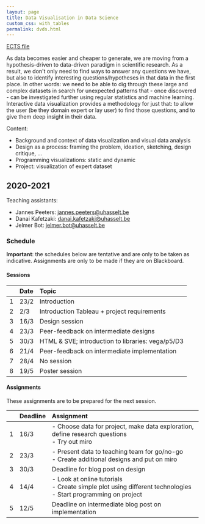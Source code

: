 ```yaml
---
layout: page
title: Data Visualisation in Data Science
custom_css: with_tables
permalink: dvds.html
---
```

[ECTS file](https://uhintra03.uhasselt.be/studiegidswww/opleidingsonderdeel.aspx?a=2019&i=4142&n=4&t=04#anker32765)

As data becomes easier and cheaper to generate, we are moving from a hypothesis-driven to data-driven paradigm in scientific research. As a result, we don't only need to find ways to answer any questions we have, but also to identify interesting questions/hypotheses in that data in the first place. In other words: we need to be able to dig through these large and complex datasets in search for unexpected patterns that - once discovered - can be investigated further using regular statistics and machine learning. Interactive data visualization provides a methodology for just that: to allow the user (be they domain expert or lay user) to find those questions, and to give them deep insight in their data.

Content:
* Background and context of data visualization and visual data analysis
* Design as a process: framing the problem, ideation, sketching, design critique, ...
* Programming visualizations: static and dynamic
* Project: visualization of expert dataset


## 2020-2021

Teaching assistants:
- Jannes Peeters: jannes.peeters@uhasselt.be
- Danai Kafetzaki: danai.kafetzaki@uhasselt.be
- Jelmer Bot: jelmer.bot@uhasselt.be

### Schedule

**Important**: the schedules below are tentative and are only to be taken as indicative. Assignments are only to be made if they are on Blackboard.

#### Sessions

| | Date | Topic |
|:--|:--|:--|
| 1 | 23/2 | Introduction |
| 2 | 2/3 | Introduction Tableau + project requirements |
| 3 | 16/3 | Design session |
| 4 | 23/3 | Peer-feedback on intermediate designs |
| 5 | 30/3 | HTML & SVE; introduction to libraries: vega/p5/D3 |
| 6 | 21/4 | Peer-feedback on intermediate implementation |
| 7 | 28/4 | No session |
| 8 | 19/5 | Poster session |

#### Assignments
These assignments are to be prepared for the next session.

| | Deadline | Assignment |
|:--|:--|:--|
| 1 | 16/3 | - Choose data for project, make data exploration, define research questions<br>- Try out miro |
| 2 | 23/3 | - Present data to teaching team for go/no-go<br>- Create additional designs and put on miro |
| 3 | 30/3 | Deadline for blog post on design |
| 4 | 14/4 | - Look at online tutorials<br>- Create simple plot using different technologies<br>- Start programming on project |
| 5 | 12/5 | Deadline on intermediate blog post on implementation |

<!-- 
## 2019-2020

Teaching assistants:

- Danai Kafetzaki: danai.kafetzaki@kuleuven.be
- Georgia Panagiotidou: georgia.panagiotidou@kuleuven.be

### Schedule

#### Sessions

| | Date | Topic |
|:--|:--|:--|
| 1 | 18/2 | - ex cathedra: introduction to data visualisation: history, marks/channels/...<br/>- technical: vega-lite |
| 2 | 25/2 | - part 1: ideation \& brainstorming strategies<br/>- part 2: visual design |
| 3 | 3/3 | vega-lite |
| 4 | 10/3 | project pitches |
| 5 | 24/3 | vega |
| 6 | 7/4 | vega and R |
| 7 | 28/4 | vega and python |
| 8 | 19/5 | final feedback on projects |

### Grading
Grading will be based both on continuous evaluation (10%) and a written report (90%).

### Student blogs
* [Ruben Kerkhofs](https://medium.com/@rkerkhofsbe)
* [Francisco Javier Jara Ávila](https://medium.com/@fjaraavila)
* [Kemtim Tamboun Stephane](https://tambounstephanekem.wixsite.com/website)
* [Ivo Mbi Kubam](https://ivokubam.wixsite.com/website)
* [Melvin Geubbelmans](https://medium.com/@Melvin_G)
* [Dam Nsoh Tanih](https://nsohtanihdam.wixsite.com/website)
* [Jesse Dauda](https://jessedaudajd.wixsite.com/Jdata)

### Visualisation for communication - example
Here's a nice example of what we mean when talking about visualisation for communication, using digitization data from the US Library of Congress: [http://sappingattention.blogspot.com/2017/05/a-brief-visual-history-of-marc.html](http://sappingattention.blogspot.com/2017/05/a-brief-visual-history-of-marc.html)

## 2018-2019
### Student blogs
* [Eline Mangelschots](https://medium.com/@elinemangelschots)
* [Maarten van Meeuwen](https://medium.com/@maartenvanmeeuwen)
* [Jannes Peeters](https://medium.com/@jannes.peeters96)
* [Svitlana Kudrenko](https://medium.com/@svkudrenko)
* [Sintayehu Legesse](https://medium.com/@sintayehulegesse_1617)
* [Hendrik De Winter](https://medium.com/@hendrikdewinter8)
* [Sajid Raza](https://medium.com/@sajidrz.nust)
* [Francisco Gajardo](https://fjgajardoo.wixsite.com/dataviz)
* [Xiang Zhang](https://zhangxiang1232.wixsite.com/website-1)
* [Bram Vandeninden](https://bramvandeninden.wixsite.com/mysite/blog)
* [Sofia Lahdensuo](https://medium.com/@sofia.lahdensuo)

### Schedule
* 19/3 Us: overview of critique; students: present dataset
* 26/3 present sketches
* 2/4 P5 Q&A
* 23/4 intermediate presentation
* 30/4
* 7/5 final interactive visual for exploration
* 14/5 present sketches
* 21/5 final visual for presentation

### Exercise for static visualisation
Based on any dataset (but preferably using the dataset you used in the previous exercise), create a new data visualisation to demonstrate a non-obvious insight gleaned from the data, to make a particular point, or to present an interesting overview of the datasets. If you want, you can also create a data-driven art piece. Good examples are:
* [https://www.studioterp.nl/](https://www.studioterp.nl/)
* [http://visme.co/blog/best-data-visualizations/](http://visme.co/blog/best-data-visualizations/) =>
    * History of Bruse Springsteen
    * Hello Sun app
    * Apollo
    * Keuzestress: Searching for the "Correct" Mascara
    * The Women of Dataviz
    * Oddity Viz (data art)
    * Red Bull Party Visualization (data art)

[![mascara]({{site.baseurl}}/assets/mascara.png)](https://www.studioterp.nl/mascaras-a-datavisualization/)


We will do this exercise in 2 phases:
1. In the session of 14/5, we'll go over hand-drawn sketches. Please present **1** design; we'll expect you to have gone through the diverge-emerge-converge cycle yourself beforehand.
1. In the session of 21/5, you'll present the final visual.

In your visual, please include:
* the visual itself
* a good title
* a short description of what this is about
* a legend
* highlights of any interesting things you want to draw attention to

Here's another very good example of a visual with annotations:
[![library of congress]({{site.baseurl}}/assets/library-of-congress.png)](http://sappingattention.blogspot.com/2017/05/a-brief-visual-history-of-marc.html)

-->
